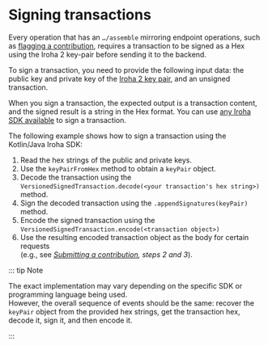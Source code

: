 # Signing transactions

Every operation that has an `…/assemble` mirroring endpoint operations, such as [flagging a contribution](Flagging_a_contribution.md), requires a transaction to be signed as a Hex using the Iroha 2 key-pair before sending it to the backend.

To sign a transaction, you need to provide the following input data: the public key and private key of the [Iroha 2 key pair](https://github.com/soramitsu/orillion-docs/blob/develop/manual/manual.rst#iroha2-key-pair), and an unsigned transaction.

[//]: # 'FIXME dead link to iroha key pair'

When you sign a transaction, the expected output is a transaction content, and the signed result is a string in the Hex format. You can use [any Iroha SDK available](/index.md#what-is-iroha-2) to sign a transaction.

The following example shows how to sign a transaction using the Kotlin/Java Iroha SDK:

1. Read the hex strings of the public and private keys.
2. Use the `keyPairFromHex` method to obtain a `keyPair` object.
3. Decode the transaction using the `VersionedSignedTransaction.decode(<your transaction's hex string>)` method.
4. Sign the decoded transaction using the `.appendSignatures(keyPair)` method.
5. Encode the signed transaction using the `VersionedSignedTransaction.encode(<transaction object>)`
6. Use the resulting encoded transaction object as the body for certain requests <br> (e.g., see _[Submitting a contribution](Submitting_a_contribution.md), steps 2 and 3_).

::: tip Note

The exact implementation may vary depending on the specific SDK or programming language being used.<br> However, the overall sequence of events should be the same: recover the `keyPair` object from the provided hex strings, get the transaction hex, decode it, sign it, and then encode it.

:::
